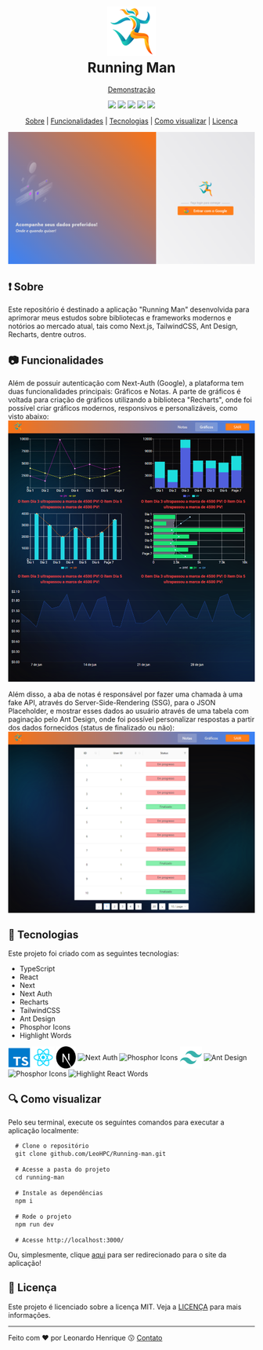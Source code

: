 <h1 align="center">
  <img src="https://github.com/LeoHPC/Running-man/blob/main/public/logo.png" width="100">
  <br>
  Running Man
</h1>

<p align="center">
  <a href="https://running-man-leohpc.vercel.app">Demonstração</a>
</p>

<p align="center">
  <img src="https://img.shields.io/github/languages/top/leohpc/Running-man">
  <img src="https://img.shields.io/github/issues/leohpc/Running-man">
  <img src="https://img.shields.io/github/forks/leohpc/Running-man">
  <img src="https://img.shields.io/github/stars/leohpc/Running-man">
  <img src="https://img.shields.io/static/v1?label=license&message=MIT&color=E51C44">
</p>

<p align="center">
  <a href="#exclamation-sobre">Sobre</a> | <a href="#camera-funcionalidades">Funcionalidades</a> | <a href="#rocket-tecnologias">Tecnologias</a> | <a href="#mag-como-visualizar">Como visualizar</a> | <a href="#memo-licença">Licença</a>
</p>

<img src="https://github.com/LeoHPC/Running-man/blob/main/public/Demo01.png">

## :exclamation: Sobre

Este repositório é destinado a aplicação "Running Man" desenvolvida para aprimorar meus estudos sobre bibliotecas e frameworks modernos e notórios ao mercado atual, tais como Next.js, TailwindCSS, Ant Design, Recharts, dentre outros.

## :camera: Funcionalidades

Além de possuir autenticação com Next-Auth (Google), a plataforma tem duas funcionalidades principais: Gráficos e Notas.
A parte de gráficos é voltada para criação de gráficos utilizando a biblioteca "Recharts", onde foi possível criar gráficos modernos, responsivos e personalizáveis, como visto abaixo:
<img src="https://github.com/LeoHPC/Running-man/blob/main/public/demo02.png" />

Além disso, a aba de notas é responsável por fazer uma chamada à uma fake API, através do Server-Side-Rendering (SSG), para o JSON Placeholder, e mostrar esses dados ao usuário através de uma tabela com paginação pelo Ant Design, onde foi possível personalizar respostas a partir dos dados fornecidos (status de finalizado ou não):
<img src="https://github.com/LeoHPC/Running-man/blob/main/public/demo03.png" />

## :rocket: Tecnologias

Este projeto foi criado com as seguintes tecnologias:

- TypeScript
- React
- Next
- Next Auth
- Recharts
- TailwindCSS
- Ant Design
- Phosphor Icons
- Highlight Words

<div style="display: inline_block">
    <img align="center" alt="TypeScript" height="40" width="45" src="https://github.com/devicons/devicon/blob/master/icons/typescript/typescript-original.svg">
    <img align="center" alt="ReactJS" height="45" width="45" src="https://github.com/vscode-icons/vscode-icons/blob/master/icons/file_type_reactjs.svg">
    <img align="center" alt="Nextjs" height="45" width="40" src="https://github.com/devicons/devicon/blob/master/icons/nextjs/nextjs-original.svg" />
    <img align="center" alt="Next Auth" height="42" width="40" src="https://camo.githubusercontent.com/7500b9cc1d0652febaab82b3a294b3898deb63bcfc23693adcc9c1236c3b9d5b/68747470733a2f2f6e6578742d617574682e6a732e6f72672f696d672f6c6f676f2f6c6f676f2d736d2e706e67" /> 
    <img align="center" alt="Phosphor Icons" height="42" width="42" src="https://img.stackshare.io/service/5608/13690587.png" /> 
    <img align="center" alt="Tailwindcss" height="45" width="45" src="https://github.com/devicons/devicon/blob/master/icons/tailwindcss/tailwindcss-plain.svg" /> 
    <img align="center" alt="Ant Design" height="40" width="40" src="https://gw.alipayobjects.com/zos/rmsportal/KDpgvguMpGfqaHPjicRK.svg" /> 
    <img align="center" alt="Phosphor Icons" height="42" width="42" src="https://cdn.iconscout.com/profile-photo/large/phosphor-icons-519903.png?w=400&h=400&updated_at=1618995303" /> 
    <img align="center" alt="Highlight React Words" height="42" width="42" src="https://cloud.githubusercontent.com/assets/29597/11913937/0d2dcd78-a629-11e5-83e7-6a17b6d765a5.png" /> 
</div>

## :mag: Como visualizar

Pelo seu terminal, execute os seguintes comandos para executar a aplicação localmente:
```shell
  # Clone o repositório
  git clone github.com/LeoHPC/Running-man.git
  
  # Acesse a pasta do projeto
  cd running-man
  
  # Instale as dependências 
  npm i
  
  # Rode o projeto
  npm run dev
  
  # Acesse http://localhost:3000/
```
Ou, simplesmente, clique <a href="https://running-man-leohpc.vercel.app">aqui</a> para ser redirecionado para o site da aplicação!

## :memo: Licença

Este projeto é licenciado sobre a licença MIT. Veja a [LICENÇA](https://opensource.org/licenses/MIT) para mais informações.

---

Feito com ❤ por Leonardo Henrique :kissing: [Contato](https://www.linkedin.com/in/leonardo-henrique-33a3ab210)

